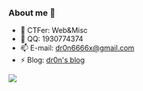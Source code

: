 ### About me 👋

- 🔭 CTFer: Web&Misc
- 💬 QQ: 1930774374
- 📫 E-mail: dr0n6666x@gmail.com
- ⚡ Blog: <a href="https://www.dr0n.top/" target="_blank">dr0n's blog</a>

![](https://github-readme-stats.vercel.app/api?username=dr0n1&theme=tokyonight)
